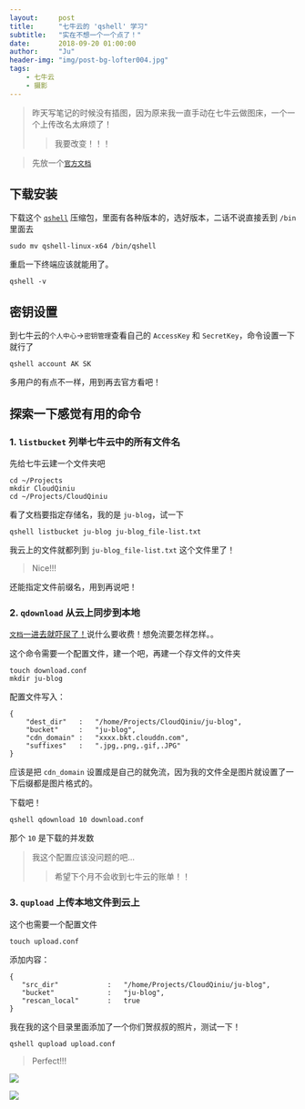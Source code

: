 ```yaml
---
layout:     post
title:      "七牛云的 'qshell' 学习"
subtitle:   "实在不想一个一个点了！"
date:       2018-09-20 01:00:00
author:     "Ju"
header-img: "img/post-bg-lofter004.jpg"
tags:
    - 七牛云
    - 摄影
---
```


> 昨天写笔记的时候没有插图，因为原来我一直手动在七牛云做图床，一个一个上传改名太麻烦了！
>> 我要改变！！！

> 先放一个[`官方文档`](https://developer.qiniu.com/kodo/tools/1302/qshell)


## 下载安装

下载这个 [`qshell`](http://devtools.qiniu.com/qshell-v2.1.8.zip?ref=developer.qiniu.com) 压缩包，里面有各种版本的，选好版本，二话不说直接丢到 `/bin` 里面去

```shell
sudo mv qshell-linux-x64 /bin/qshell
```

重启一下终端应该就能用了。

```shell
qshell -v
```

## 密钥设置

到七牛云的`个人中心`->`密钥管理`查看自己的 `AccessKey` 和 `SecretKey`，命令设置一下就行了

```shell
qshell account AK SK
```

多用户的有点不一样，用到再去官方看吧！

## 探索一下感觉有用的命令

### 1. `listbucket` 列举七牛云中的所有文件名

先给七牛云建一个文件夹吧

```shell
cd ~/Projects
mkdir CloudQiniu
cd ~/Projects/CloudQiniu
```

看了文档要指定存储名，我的是 `ju-blog`，试一下

```shell
qshell listbucket ju-blog ju-blog_file-list.txt
```

我云上的文件就都列到 `ju-blog_file-list.txt` 这个文件里了！

> Nice!!!

还能指定文件前缀名，用到再说吧！

### 2. `qdownload` 从云上同步到本地

[`文档`一进去就吓尿了！](https://github.com/qiniu/qshell/blob/master/docs/qdownload.md)说什么要收费！想免流要怎样怎样。。

这个命令需要一个配置文件，建一个吧，再建一个存文件的文件夹

```shell
touch download.conf
mkdir ju-blog
```

配置文件写入：

```
{
	"dest_dir"   :   "/home/Projects/CloudQiniu/ju-blog",
	"bucket"     :   "ju-blog",
	"cdn_domain" :   "xxxx.bkt.clouddn.com",
	"suffixes"   :   ".jpg,.png,.gif,.JPG"
}
```

应该是把 `cdn_domain` 设置成是自己的就免流，因为我的文件全是图片就设置了一下后缀都是图片格式的。

下载吧！

```shell
qshell qdownload 10 download.conf
```

那个 `10` 是下载的并发数

> 我这个配置应该没问题的吧...
>> 希望下个月不会收到七牛云的账单！！


### 3. `qupload` 上传本地文件到云上

这个也需要一个配置文件

```shell
touch upload.conf
```

添加内容：

```
{
   "src_dir"            :   "/home/Projects/CloudQiniu/ju-blog",
   "bucket"             :   "ju-blog",
   "rescan_local"       :   true
}

```

我在我的这个目录里面添加了一个你们贺叔叔的照片，测试一下！

```shell
qshell qupload upload.conf
```

> Perfect!!!

![](https://coco-1253659112.cos.ap-beijing-1.myqcloud.com/ju-blog/image/lover/lover001.jpg)

![](https://coco-1253659112.cos.ap-beijing-1.myqcloud.com/ju-blog/image/lover/lover002.gif)
